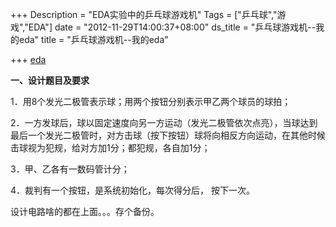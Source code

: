 +++
Description = "EDA实验中的乒乓球游戏机"
Tags = ["乒乓球","游戏","EDA"]
date = "2012-11-29T14:00:37+08:00"
ds_title = "乒乓球游戏机--我的eda"
title = "乒乓球游戏机--我的eda"

+++
<a href="http://sqh.me/blog/wp-content/uploads/2012/11/eda.zip">eda</a>

<strong>一、设计题目及要求</strong><strong></strong>
<p align="left">1．用8个发光二极管表示球；用两个按钮分别表示甲乙两个球员的球拍；</p>
<p align="left">2．一方发球后，球以固定速度向另一方运动（发光二极管依次点亮），当球达到最后一个发光二极管时，对方击球（按下按钮）球将向相反方向运动，在其他时候击球视为犯规，给对方加1分；都犯规，各自加1分；</p>
<p align="left">3．甲、乙各有一数码管计分；</p>
<p align="left">4．裁判有一个按钮，是系统初始化，每次得分后， 按下一次。</p>
<p align="left">设计电路啥的都在上面。。。存个备份。</p>

